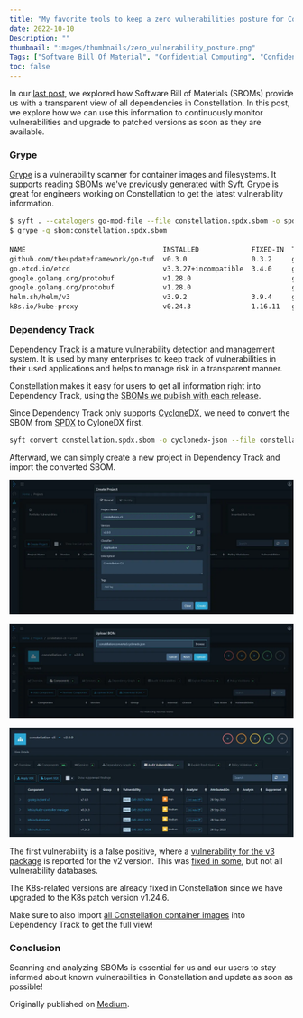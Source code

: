 ```yaml
---
title: "My favorite tools to keep a zero vulnerabilities posture for Constellation"
date: 2022-10-10
Description: ""
thumbnail: "images/thumbnails/zero_vulnerability_posture.png"
Tags: ["Software Bill Of Material", "Confidential Computing", "Confidential Kubernetes", "Software", "Cybersecurity"]
toc: false
---
```


In our [last post](https://datosh.github.io/post/sboms_for_confidential_kubernetes/), we explored how Software Bill of Materials (SBOMs) provide us with a transparent view of all dependencies in Constellation. In this post, we explore how we can use this information to continuously monitor vulnerabilities and upgrade to patched versions as soon as they are available.

### Grype

[Grype](https://github.com/anchore/grype) is a vulnerability scanner for container images and filesystems. It supports reading SBOMs we've previously generated with Syft. Grype is great for engineers working on Constellation to get the latest vulnerability information.

```sh
$ syft . --catalogers go-mod-file --file constellation.spdx.sbom -o spdx-json
$ grype -q sbom:constellation.spdx.sbom

NAME                                  INSTALLED             FIXED-IN  TYPE       VULNERABILITY        SEVERITY
github.com/theupdateframework/go-tuf  v0.3.0                0.3.2     go-module  GHSA-3633-5h82-39pq  Low
go.etcd.io/etcd                       v3.3.27+incompatible  3.4.0     go-module  GHSA-wf43-55jj-vwq8  Medium
google.golang.org/protobuf            v1.28.0                         go-module  CVE-2015-5237        High
google.golang.org/protobuf            v1.28.0                         go-module  CVE-2021-22570       Medium
helm.sh/helm/v3                       v3.9.2                3.9.4     go-module  GHSA-7hfp-qfw3-5jxh  Medium
k8s.io/kube-proxy                     v0.24.3               1.16.11   go-module  GHSA-wqv3-8cm6-h6wg  High
```

### Dependency Track

[Dependency Track](https://dependencytrack.org/) is a mature vulnerability detection and management system. It is used by many enterprises to keep track of vulnerabilities in their used applications and helps to manage risk in a transparent manner.

Constellation makes it easy for users to get all information right into Dependency Track, using the [SBOMs we publish with each release](https://github.com/edgelesssys/constellation/releases).

Since Dependency Track only supports [CycloneDX](https://cyclonedx.org/), we need to convert the SBOM from [SPDX](https://spdx.dev/) to CyloneDX first.

```sh
syft convert constellation.spdx.sbom -o cyclonedx-json --file constellation.cyclonedx.sbom
```

Afterward, we can simply create a new project in Dependency Track and import the converted SBOM.

![](./add_constellation.webp)

![](./upload_sbom.webp)

![](./vulnerability_scan.webp)

The first vulnerability is a false positive, where a [vulnerability for the v3 package](https://github.com/go-yaml/yaml/issues/666) is reported for the v2 version. This was [fixed in some](https://security.snyk.io/vuln/SNYK-GOLANG-GOPKGINYAMLV2-2840885), but not all vulnerability databases.

The K8s-related versions are already fixed in Constellation since we have upgraded to the K8s patch version v1.24.6.

Make sure to also import [all Constellation container images](https://github.com/orgs/edgelesssys/packages?visibility=public&tab=packages&q=constellation) into Dependency Track to get the full view!

### Conclusion

Scanning and analyzing SBOMs is essential for us and our users to stay informed about known vulnerabilities in Constellation and update as soon as possible!

Originally published on [Medium](https://medium.com/@datosh18/my-favorite-tools-to-keep-a-zero-vulnerabilities-posture-for-constellation-c3ed13d0b580).
